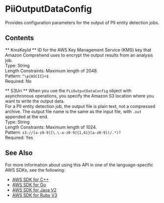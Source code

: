 # PiiOutputDataConfig<a name="API_PiiOutputDataConfig"></a>

Provides configuration parameters for the output of PII entity detection jobs\.

## Contents<a name="API_PiiOutputDataConfig_Contents"></a>

 ** KmsKeyId **   <a name="comprehend-Type-PiiOutputDataConfig-KmsKeyId"></a>
ID for the AWS Key Management Service \(KMS\) key that Amazon Comprehend uses to encrypt the output results from an analysis job\.  
Type: String  
Length Constraints: Maximum length of 2048\.  
Pattern: `^\p{ASCII}+$`   
Required: No

 ** S3Uri **   <a name="comprehend-Type-PiiOutputDataConfig-S3Uri"></a>
When you use the `PiiOutputDataConfig` object with asynchronous operations, you specify the Amazon S3 location where you want to write the output data\.   
 For a PII entity detection job, the output file is plain text, not a compressed archive\. The output file name is the same as the input file, with `.out` appended at the end\.   
Type: String  
Length Constraints: Maximum length of 1024\.  
Pattern: `s3://[a-z0-9][\.\-a-z0-9]{1,61}[a-z0-9](/.*)?`   
Required: Yes

## See Also<a name="API_PiiOutputDataConfig_SeeAlso"></a>

For more information about using this API in one of the language\-specific AWS SDKs, see the following:
+  [AWS SDK for C\+\+](https://docs.aws.amazon.com/goto/SdkForCpp/comprehend-2017-11-27/PiiOutputDataConfig) 
+  [AWS SDK for Go](https://docs.aws.amazon.com/goto/SdkForGoV1/comprehend-2017-11-27/PiiOutputDataConfig) 
+  [AWS SDK for Java V2](https://docs.aws.amazon.com/goto/SdkForJavaV2/comprehend-2017-11-27/PiiOutputDataConfig) 
+  [AWS SDK for Ruby V3](https://docs.aws.amazon.com/goto/SdkForRubyV3/comprehend-2017-11-27/PiiOutputDataConfig) 